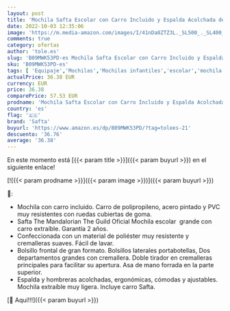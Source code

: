 ```yaml
---
layout: post
title: 'Mochila Safta Escolar con Carro Incluido y Espalda Acolchada de The Mandalorian The Guild  330x220x450 mm'
date: 2022-10-03 12:35:06
image: 'https://m.media-amazon.com/images/I/41nDa8ZTZ3L._SL500_._SL400_.jpg'
comments: true
category: ofertas
author: 'tole.es'
slug: 'B09MWK53PD-es Mochila Safta Escolar con Carro Incluido y Espalda...'
sku: 'B09MWK53PD-es'
tags: [ 'Equipaje','Mochilas','Mochilas infantiles','escolar','mochila','safta','🇪🇸', ]
actualPrice: 36.38 EUR
currency: EUR
price: 36.38
comparePrice: 57.53 EUR
prodname: 'Mochila Safta Escolar con Carro Incluido y Espalda Acolchada de The Mandalorian The Guild  330x220x450 mm'
country: 'es'
flag: '🇪🇸'
brand: 'Safta'
buyurl: 'https://www.amazon.es/dp/B09MWK53PD/?tag=tolees-21'
descuento: '36.76'
average: '36.38'
---
```


En este momento está [{{< param title >}}]({{< param buyurl >}}) en el siguiente enlace!

[![{{< param prodname >}}]({{< param image >}})]({{< param buyurl >}})

🔎:

- Mochila con carro incluido. Carro de polipropileno, acero pintado y PVC muy resistentes con ruedas cubiertas de goma.
- Safta The Mandalorian The Guild Oficial Mochila escolar  grande con carro extraíble. Garantía 2 años.
- Confeccionada con un material de poliéster muy resistente y cremalleras suaves. Fácil de lavar.
- Bolsillo frontal de gran formato. Bolsillos laterales portabotellas, Dos departamentos grandes con cremallera. Doble tirador en cremalleras principales para facilitar su apertura. Asa de mano forrada en la parte superior.
- Espalda y hombreras acolchadas, ergonómicas, cómodas y ajustables. Mochila extraíble muy ligera. Incluye carro Safta.

[🛒 Aquí!!!]({{< param buyurl >}})
